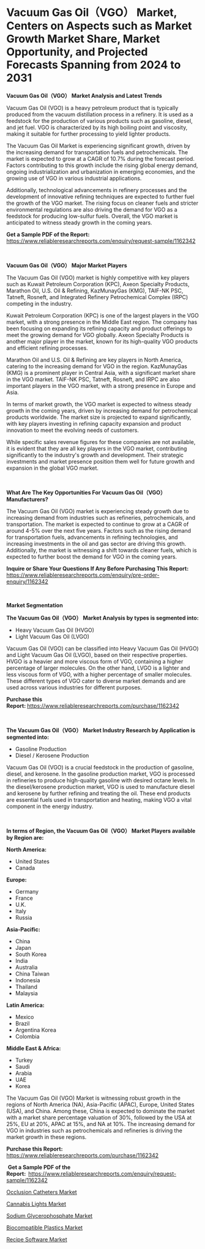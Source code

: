 <p><h1>Vacuum Gas Oil（VGO） Market, Centers on Aspects such as Market Growth Market Share, Market Opportunity, and Projected Forecasts Spanning from 2024 to 2031</h1></p><p><strong>Vacuum Gas Oil（VGO） Market Analysis and Latest Trends</strong></p>
<p><p>Vacuum Gas Oil (VGO) is a heavy petroleum product that is typically produced from the vacuum distillation process in a refinery. It is used as a feedstock for the production of various products such as gasoline, diesel, and jet fuel. VGO is characterized by its high boiling point and viscosity, making it suitable for further processing to yield lighter products.</p><p>The Vacuum Gas Oil Market is experiencing significant growth, driven by the increasing demand for transportation fuels and petrochemicals. The market is expected to grow at a CAGR of 10.7% during the forecast period. Factors contributing to this growth include the rising global energy demand, ongoing industrialization and urbanization in emerging economies, and the growing use of VGO in various industrial applications.</p><p>Additionally, technological advancements in refinery processes and the development of innovative refining techniques are expected to further fuel the growth of the VGO market. The rising focus on cleaner fuels and stricter environmental regulations are also driving the demand for VGO as a feedstock for producing low-sulfur fuels. Overall, the VGO market is anticipated to witness steady growth in the coming years.</p></p>
<p><strong>Get a Sample PDF of the Report:&nbsp;</strong> <a href="https://www.reliableresearchreports.com/enquiry/request-sample/1162342">https://www.reliableresearchreports.com/enquiry/request-sample/1162342</a></p>
<p>&nbsp;</p>
<p><strong>Vacuum Gas Oil（VGO） Major Market Players</strong></p>
<p><p>The Vacuum Gas Oil (VGO) market is highly competitive with key players such as Kuwait Petroleum Corporation (KPC), Axeon Specialty Products, Marathon Oil, U.S. Oil & Refining, KazMunayGas (KMG), TAIF-NK PSC, Tatneft, Rosneft, and Integrated Refinery Petrochemical Complex (IRPC) competing in the industry. </p><p>Kuwait Petroleum Corporation (KPC) is one of the largest players in the VGO market, with a strong presence in the Middle East region. The company has been focusing on expanding its refining capacity and product offerings to meet the growing demand for VGO globally. Axeon Specialty Products is another major player in the market, known for its high-quality VGO products and efficient refining processes.</p><p>Marathon Oil and U.S. Oil & Refining are key players in North America, catering to the increasing demand for VGO in the region. KazMunayGas (KMG) is a prominent player in Central Asia, with a significant market share in the VGO market. TAIF-NK PSC, Tatneft, Rosneft, and IRPC are also important players in the VGO market, with a strong presence in Europe and Asia.</p><p>In terms of market growth, the VGO market is expected to witness steady growth in the coming years, driven by increasing demand for petrochemical products worldwide. The market size is projected to expand significantly, with key players investing in refining capacity expansion and product innovation to meet the evolving needs of customers.</p><p>While specific sales revenue figures for these companies are not available, it is evident that they are all key players in the VGO market, contributing significantly to the industry's growth and development. Their strategic investments and market presence position them well for future growth and expansion in the global VGO market.</p></p>
<p>&nbsp;</p>
<p><strong>What Are The Key Opportunities For Vacuum Gas Oil（VGO） Manufacturers?</strong></p>
<p><p>The Vacuum Gas Oil (VGO) market is experiencing steady growth due to increasing demand from industries such as refineries, petrochemicals, and transportation. The market is expected to continue to grow at a CAGR of around 4-5% over the next five years. Factors such as the rising demand for transportation fuels, advancements in refining technologies, and increasing investments in the oil and gas sector are driving this growth. Additionally, the market is witnessing a shift towards cleaner fuels, which is expected to further boost the demand for VGO in the coming years.</p></p>
<p><strong>Inquire or Share Your Questions If Any Before Purchasing This Report:</strong> <a href="https://www.reliableresearchreports.com/enquiry/pre-order-enquiry/1162342">https://www.reliableresearchreports.com/enquiry/pre-order-enquiry/1162342</a></p>
<p>&nbsp;</p>
<p><strong>Market Segmentation</strong></p>
<p><strong>The Vacuum Gas Oil（VGO） Market Analysis by types is segmented into:</strong></p>
<p><ul><li>Heavy Vacuum Gas Oil (HVGO)</li><li>Light Vacuum Gas Oil (LVGO)</li></ul></p>
<p><p>Vacuum Gas Oil (VGO) can be classified into Heavy Vacuum Gas Oil (HVGO) and Light Vacuum Gas Oil (LVGO), based on their respective properties. HVGO is a heavier and more viscous form of VGO, containing a higher percentage of larger molecules. On the other hand, LVGO is a lighter and less viscous form of VGO, with a higher percentage of smaller molecules. These different types of VGO cater to diverse market demands and are used across various industries for different purposes.</p></p>
<p><strong>Purchase this Report:&nbsp;</strong><a href="https://www.reliableresearchreports.com/purchase/1162342">https://www.reliableresearchreports.com/purchase/1162342</a></p>
<p>&nbsp;</p>
<p><strong>The Vacuum Gas Oil（VGO） Market Industry Research by Application is segmented into:</strong></p>
<p><ul><li>Gasoline Production</li><li>Diesel / Kerosene Production</li></ul></p>
<p><p>Vacuum Gas Oil (VGO) is a crucial feedstock in the production of gasoline, diesel, and kerosene. In the gasoline production market, VGO is processed in refineries to produce high-quality gasoline with desired octane levels. In the diesel/kerosene production market, VGO is used to manufacture diesel and kerosene by further refining and treating the oil. These end products are essential fuels used in transportation and heating, making VGO a vital component in the energy industry.</p></p>
<p>&nbsp;</p>
<p><strong>In terms of Region, the Vacuum Gas Oil（VGO） Market Players available by Region are:</strong></p>
<p>
    <p> <strong> North America: </strong>
        <ul>
            <li>United States</li>
            <li>Canada</li>
        </ul>
        </p> 
    <p> <strong> Europe: </strong>
        <ul>
            <li>Germany</li>
            <li>France</li>
            <li>U.K.</li>
            <li>Italy</li>
            <li>Russia</li>
        </ul>
        </p> 
    <p> <strong> Asia-Pacific: </strong>
        <ul>
            <li>China</li>
            <li>Japan</li>
            <li>South Korea</li>
            <li>India</li>
            <li>Australia</li>
            <li>China Taiwan</li>
            <li>Indonesia</li>
            <li>Thailand</li>
            <li>Malaysia</li>
        </ul>
        </p> 
    <p> <strong> Latin America: </strong>
        <ul>
            <li>Mexico</li>
            <li>Brazil</li>
            <li>Argentina Korea</li>
            <li>Colombia</li>
        </ul>
        </p> 
    <p> <strong> Middle East & Africa: </strong>
        <ul>
            <li>Turkey</li>
            <li>Saudi</li>
            <li>Arabia</li>
            <li>UAE</li>
            <li>Korea</li>
        </ul>
    </p>
    </p>
<p><p>The Vacuum Gas Oil (VGO) Market is witnessing robust growth in the regions of North America (NA), Asia-Pacific (APAC), Europe, United States (USA), and China. Among these, China is expected to dominate the market with a market share percentage valuation of 30%, followed by the USA at 25%, EU at 20%, APAC at 15%, and NA at 10%. The increasing demand for VGO in industries such as petrochemicals and refineries is driving the market growth in these regions.</p></p>
<p><strong>Purchase this Report: </strong><a href="https://www.reliableresearchreports.com/purchase/1162342">https://www.reliableresearchreports.com/purchase/1162342</a></p>
<p>&nbsp;<strong>Get a Sample PDF of the Report:&nbsp;&nbsp;</strong><a href="https://www.reliableresearchreports.com/enquiry/request-sample/1162342">https://www.reliableresearchreports.com/enquiry/request-sample/1162342</a></p>
<p><strong></strong></p>
<p><p><a href="https://medium.com/@bonniehoppe2023/occlusion-catheters-market-size-cagr-trends-2024-2030-d46ac24c1e14">Occlusion Catheters Market</a></p><p><a href="https://medium.com/@bonniehoppe2023/cannabis-lights-market-outlook-industry-overview-and-forecast-2024-to-2031-1a2e5975bca4">Cannabis Lights Market</a></p><p><a href="https://medium.com/p/96ce18ddfba2/edit">Sodium Glycerophosphate Market</a></p><p><a href="https://medium.com/@bonniehoppe2023/biocompatible-plastics-market-comprehensive-assessment-by-type-application-and-geography-a0a800097e1f">Biocompatible Plastics Market</a></p><p><a href="https://medium.com/@soloncarter43/recipe-software-market-the-key-to-successful-business-strategy-forecast-till-2031-d2a08ebb0319">Recipe Software Market</a></p></p>